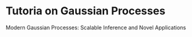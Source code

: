 # Tutoria on Gaussian Processes
Modern Gaussian Processes: Scalable Inference and Novel Applications
